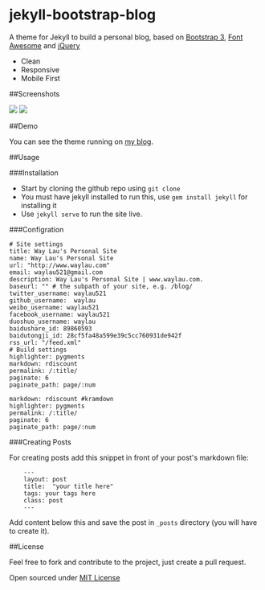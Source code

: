 # jekyll-bootstrap-blog
A theme for Jekyll to build a personal blog, based on [Bootstrap 3](http://getbootstrap.com/), [Font Awesome](http://fortawesome.github.io/Font-Awesome/) and [jQuery](http://jquery.com/)

* Clean
* Responsive
* Mobile First

##Screenshots

![](http://99btgc01.info/uploads/2015/05/001.png)
![](http://99btgc01.info/uploads/2015/05/002.png)


##Demo

You can see the theme running on [my blog](http://www.waylau.com/).

<!-- more -->

##Usage

###Installation

- Start by cloning the github repo using `git clone`
- You must have jekyll installed to run this, use `gem install jekyll` for installing it
- Use `jekyll serve` to run the site live.

###Configration

	# Site settings
	title: Way Lau's Personal Site
	name: Way Lau's Personal Site
	url: "http://www.waylau.com"
	email: waylau521@gmail.com
	description: Way Lau's Personal Site | www.waylau.com.
	baseurl: "" # the subpath of your site, e.g. /blog/
	twitter_username: waylau521
	github_username:  waylau
	weibo_username: waylau521
	facebook_username: waylau521
	duoshuo_username: waylau
	baidushare_id: 89860593
	baidutongji_id: 28cf5fa48a599e39c5cc760931de942f
	rss_url: "/feed.xml"
	# Build settings
	highlighter: pygments
	markdown: rdiscount
	permalink: /:title/
	paginate: 6
	paginate_path: page/:num

	markdown: rdiscount #kramdown
	highlighter: pygments
	permalink: /:title/
	paginate: 6
	paginate_path: page/:num

###Creating Posts

For creating posts add this snippet in front of your post's markdown file:

```
	---
	layout: post
	title:  "your title here"
	tags: your tags here
	class: post
	---

```

Add content below this and save the post in `_posts` directory (you will have to create it).

##License

Feel free to fork and contribute to the project, just create a pull request.

Open sourced under [MIT License](LICENSE) 

